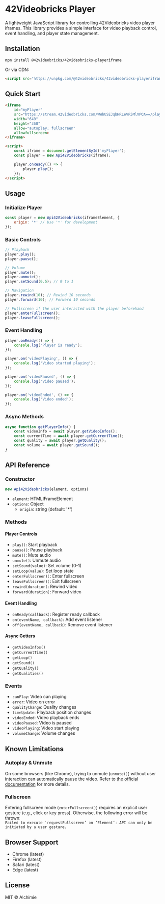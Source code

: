 # 42Videobricks Player

A lightweight JavaScript library for controlling 42Videobricks video player iframes. This library provides a simple interface for video playback control, event handling, and player state management.

## Installation

```bash
npm install @42videobricks/42videobricks-playeriframe
```

Or via CDN:
```html
<script src="https://unpkg.com/@42videobricks/42videobricks-playeriframe@1.0.1/dist/index.min.js"></script>
```

## Quick Start

```html
<iframe 
    id="myPlayer"
    src="https://stream.42videobricks.com/WWhUSEJqbHRLeVR5MlVPOA==/player"
    width="640" 
    height="360"    
    allow="autoplay; fullscreen"
    allowfullscreen>
</iframe>

<script>
    const iframe = document.getElementById('myPlayer');
    const player = new Api42Videobricks(iframe);

    player.onReady(() => {
        player.play();
    });
</script>
```

## Usage

### Initialize Player

```javascript
const player = new Api42Videobricks(iframeElement, {
    origin: '*' // Use '*' for development
});
```

### Basic Controls

```javascript
// Playback
player.play();
player.pause();

// Volume
player.mute();
player.unmute();
player.setSound(0.5); // 0 to 1

// Navigation
player.rewind(10); // Rewind 10 seconds
player.forward(10); // Forward 10 seconds

// Fullscreen if the user interacted with the player beforehand
player.enterFullscreen();
player.leaveFullscreen();
```

### Event Handling

```javascript
player.onReady(() => {
    console.log('Player is ready');
});

player.on('videoPlaying', () => {
    console.log('Video started playing');
});

player.on('videoPaused', () => {
    console.log('Video paused');
});

player.on('videoEnded', () => {
    console.log('Video ended');
});
```

### Async Methods

```javascript
async function getPlayerInfo() {
    const videoInfo = await player.getVideoInfos();
    const currentTime = await player.getCurrentTime();
    const quality = await player.getQuality();
    const volume = await player.getSound();
}
```

## API Reference

### Constructor

```javascript
new Api42Videobricks(element, options)
```

- `element`: HTMLIFrameElement
- `options`: Object
    - `origin`: string (default: '*')

### Methods

#### Player Controls
- `play()`: Start playback
- `pause()`: Pause playback
- `mute()`: Mute audio
- `unmute()`: Unmute audio
- `setSound(value)`: Set volume (0-1)
- `setLoop(value)`: Set loop state
- `enterFullscreen()`: Enter fullscreen
- `leaveFullscreen()`: Exit fullscreen
- `rewind(duration)`: Rewind video
- `forward(duration)`: Forward video

#### Event Handling
- `onReady(callback)`: Register ready callback
- `on(eventName, callback)`: Add event listener
- `off(eventName, callback)`: Remove event listener

#### Async Getters
- `getVideoInfos()`
- `getCurrentTime()`
- `getLoop()`
- `getSound()`
- `getQuality()`
- `getQualities()`

### Events

- `canPlay`: Video can playing
- `error`: Video on error
- `qualityChange`: Quality changes
- `timeUpdate`: Playback position changes
- `videoEnded`: Video playback ends
- `videoPaused`: Video is paused
- `videoPlaying`: Video start playing
- `volumeChange`: Volume changes


## Known Limitations

### Autoplay & Unmute
On some browsers (like Chrome), trying to unmute (`unmute()`) without user interaction can automatically pause the video. Refer to [the official documentation](https://goo.gl/xX8pDD) for more details.

### Fullscreen
Entering fullscreen mode (`enterFullscreen()`) requires an explicit user gesture (e.g., click or key press). Otherwise, the following error will be thrown:  
`Failed to execute ‘requestFullscreen’ on ‘Element’: API can only be initiated by a user gesture.`


## Browser Support

- Chrome (latest)
- Firefox (latest)
- Safari (latest)
- Edge (latest)

## License

MIT © Alchimie

